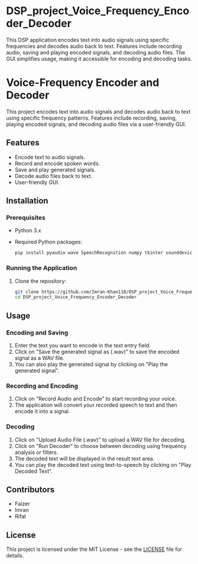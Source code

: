 # DSP_project_Voice_Frequency_Encoder_Decoder
This DSP application encodes text into audio signals using specific frequencies and decodes audio back to text. Features include recording audio, saving and playing encoded signals, and decoding audio files. The GUI simplifies usage, making it accessible for encoding and decoding tasks.
# Voice-Frequency Encoder and Decoder

This project encodes text into audio signals and decodes audio back to text using specific frequency patterns. Features include recording, saving, playing encoded signals, and decoding audio files via a user-friendly GUI.

## Features

- Encode text to audio signals.
- Record and encode spoken words.
- Save and play generated signals.
- Decode audio files back to text.
- User-friendly GUI.

## Installation

### Prerequisites

- Python 3.x
- Required Python packages:

    ```bash
    pip install pyaudio wave SpeechRecognition numpy tkinter sounddevice scipy matplotlib pyttsx3
    ```

### Running the Application

1. Clone the repository:

    ```bash
    git clone https://github.com/Imran-Khan118/DSP_project_Voice_Frequency_Encoder_Decoder.git
    cd DSP_project_Voice_Frequency_Encoder_Decoder
    ```


## Usage

### Encoding and Saving

1. Enter the text you want to encode in the text entry field.
2. Click on "Save the generated signal as (.wav)" to save the encoded signal as a WAV file.
3. You can also play the generated signal by clicking on "Play the generated signal".

### Recording and Encoding

1. Click on "Record Audio and Encode" to start recording your voice.
2. The application will convert your recorded speech to text and then encode it into a signal.

### Decoding

1. Click on "Upload Audio File (.wav)" to upload a WAV file for decoding.
2. Click on "Run Decoder" to choose between decoding using frequency analysis or filters.
3. The decoded text will be displayed in the result text area.
4. You can play the decoded text using text-to-speech by clicking on "Play Decoded Text".

## Contributors

- Faizer
- Imran
- Rifat

## License

This project is licensed under the MIT License - see the [LICENSE](LICENSE) file for details.
